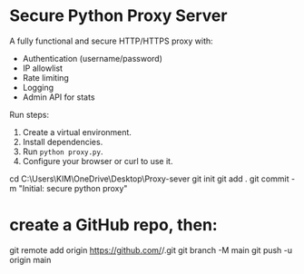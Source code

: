 # Secure Python Proxy Server

A fully functional and secure HTTP/HTTPS proxy with:
- Authentication (username/password)
- IP allowlist
- Rate limiting
- Logging
- Admin API for stats

Run steps:
1. Create a virtual environment.
2. Install dependencies.
3. Run `python proxy.py`.
4. Configure your browser or curl to use it.


cd C:\Users\KIM\OneDrive\Desktop\Proxy-sever
git init
git add .
git commit -m "Initial: secure python proxy"
# create a GitHub repo, then:
git remote add origin https://github.com/<yourname>/<repo>.git
git branch -M main
git push -u origin main
